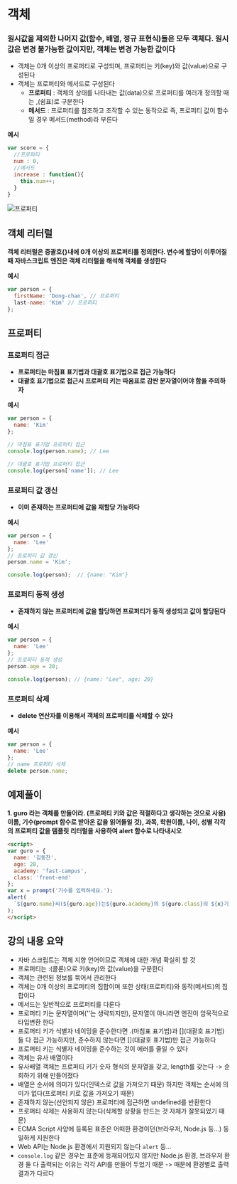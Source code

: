 # 객체

### 원시값을 제외한 나머지 값(함수, 배열, 정규 표현식)들은 모두 객체다. 원시값은 변경 불가능한 값이지만, 객체는 변경 가능한 값이다

- 객체는 0개 이상의 프로퍼티로 구성되며, 프로퍼티는 키(key)와 값(value)으로 구성된다
- 객체는 프로퍼티와 메서드로 구성된다
  - **프로퍼티** : 객체의 상태를 나타내는 값(data)으로 프로퍼티를 여러개 정의할 때는 ,(쉼표)로 구분한다
  - **메서드** : 프로퍼티를 참조하고 조작할 수 있는 동작으로 즉, 프로퍼티 값이 함수일 경우 메서드(method)라 부른다

**예시**

```js
var score = {
  //프로퍼티
  num : 0, 
  //메서드
  increase : function(){
    this.num++;
  }
}
```

![프로퍼티](https://user-images.githubusercontent.com/67866773/91147934-eb755c80-e6f3-11ea-8ab6-2bad4e1e8957.png)

## 객체 리터럴

**객체 리터럴은 중괄호{}내에 0개 이상의 프로퍼티를 정의한다. 변수에 할당이 이루어질 때 자바스크립트 엔진은 객체 리터럴을 해석해 객체를 생성한다**

**예시**

```js
var person = {
  firstName: 'Dong-chan', // 프로퍼티
  last-name: 'Kim' // 프로퍼티
};
```

## 프로퍼티

### 프로퍼티 접근

- **프로퍼티는 마침표 표기법과 대괄호 표기법으로 접근 가능하다**
- **대괄호 표기법으로 접근시 프로퍼티 키는 따옴표로 감싼 문자열이어야 함을 주의하자**

**예시**

```js
var person = {
  name: 'Kim'
};

// 마침표 표기법 프로퍼티 접근
console.log(person.name); // Lee

// 대괄호 표기법 프로퍼티 접근
console.log(person['name']); // Lee
```

### 프로퍼티 값 갱신

- **이미 존재하는 프로퍼티에 값을 재할당 가능하다**

**예시**

```js
var person = {
  name: 'Lee'
};
// 프로퍼티 값 갱신
person.name = 'Kim';

console.log(person);  // {name: "Kim"}
```

### 프로퍼티 동적 생성

- **존재하지 않는 프로퍼티에 값을 할당하면 프로퍼티가 동적 생성되고 값이 할당된다**

**예시**

```js
var person = {
  name: 'Lee'
};
// 프로퍼티 동적 생성
person.age = 20;

console.log(person); // {name: "Lee", age: 20}
```

### 프로퍼티 삭제

- **delete 연산자를 이용해서 객체의 프로퍼티를 삭제할 수 있다**

**예시**

```js
var person = {
  name: 'Lee'
};
// name 프로퍼티 삭제
delete person.name;
```

## 예제풀이

**1. guro 라는 객체를 만들어라. (프로퍼티 키와 값은 적절하다고 생각하는 것으로 사용) 이름, 기수(prompt 함수로 받아온 값을 읽어들일 것), 과목, 학원이름, 나이, 성별 각각의 프로퍼티 값을 템플릿 리터럴을 사용하여 alert 함수로 나타내시오**

```html
<script>
var guro = {
  name: '김동찬',
  age: 28,
  academy: 'fast-campus',
  class: 'front-end'
};
var x = prompt('기수를 입력하세요.');
alert(
  `${guro.name}씨(${guro.age})는${guro.academy}의 ${guro.class}의 ${x}기 입니다`
);
</script>
```

## 강의 내용 요약

- 자바 스크립트는 객체 지향 언어이므로 객체에 대한 개념 확실히 할 것
- 프로퍼티는 :(콜론)으로 키(key)와 값(value)을 구분한다
- 객체는 관련된 정보를 묶어서 관리한다
- 객체는 0개 이상의 프로퍼티의 집합이며 또한 상태(프로퍼티)와 동작(메서드)의 집합이다
- 메서드는 일반적으로 프로퍼티를 다룬다
- 프로퍼티 키는 문자열이며(''는 생략되지만), 문자열이 아니라면 엔진이 암묵적으로 타입변환 한다
- 프로퍼티 키가 식별자 네이밍을 준수한다면 .(마침표 표기법)과 [](대괄호 표기법) 둘 다 접근 가능하지만, 준수하지 않는다면 [](대괄호 표기법)만 접근 가능하다
- 프로퍼티 키는 식별자 네이밍을 준수하는 것이 에러를 줄일 수 있다
- 객체는 유사 배열이다 
- 유사배열 객체는 프로퍼티 키가 숫자 형식의 문자열을 갖고, length를 갖는다 -> 순회하기 위해 만들어졌다
- 배열은 순서에 의미가 있다(인덱스로 값을 가져오기 때문) 하지만 객체는 순서에 의미가 없다(프로퍼티 키로 값을 가져오기 때문)
- 존재하지 않는(선언되지 않은) 프로퍼티에 접근하면 undefined를 반환한다
- 프로퍼티 삭제는 사용하지 않는다(삭제할 상황을 만드는 것 자체가 잘못되었기 때문)
- ECMA Script 사양에 등록된 표준은 어떠한 환경이던(브라우저, Node.js 등...) 동일하게 지원한다
- Web API는 Node.js 환경에서 지원되지 않는다 `alert` 등... 
- `console.log` 같은 경우는 표준에 등재되어있지 않지만 Node.js 환경, 브라우저 환경 둘 다 출력되는 이유는 각각 API를 만들어 두었기 때문 -> 때문에 환경별로 출력결과가 다르다


